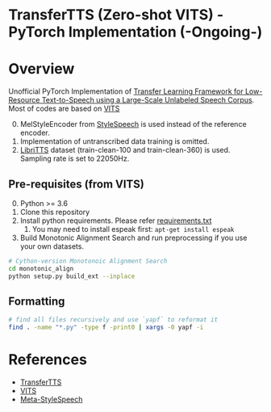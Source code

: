 # TransferTTS (Zero-shot VITS) - PyTorch Implementation (-Ongoing-)

# Overview
Unofficial PyTorch Implementation of [Transfer Learning Framework for Low-Resource Text-to-Speech using a Large-Scale Unlabeled Speech Corpus](https://arxiv.org/abs/2203.15447). Most of codes are based on [VITS](https://github.com/jaywalnut310/vits)

0. MelStyleEncoder from [StyleSpeech](https://arxiv.org/abs/2106.03153) is used instead of the reference encoder.
1. Implementation of untranscribed data training is omitted.
2. [LibriTTS]((https://research.google/tools/datasets/libri-tts/)) dataset (train-clean-100 and train-clean-360) is used. Sampling rate is set to 22050Hz.

## Pre-requisites (from VITS)
0. Python >= 3.6
0. Clone this repository
0. Install python requirements. Please refer [requirements.txt](requirements.txt)
    1. You may need to install espeak first: `apt-get install espeak`
0. Build Monotonic Alignment Search and run preprocessing if you use your own datasets.
```sh
# Cython-version Monotonoic Alignment Search
cd monotonic_align
python setup.py build_ext --inplace
```

## Formatting
```sh
# find all files recursively and use `yapf` to reformat it
find . -name "*.py" -type f -print0 | xargs -0 yapf -i
```

# References
- [TransferTTS](https://arxiv.org/abs/2203.15447)
- [VITS](https://arxiv.org/abs/2106.06103)
- [Meta-StyleSpeech](https://arxiv.org/abs/2106.03153)
